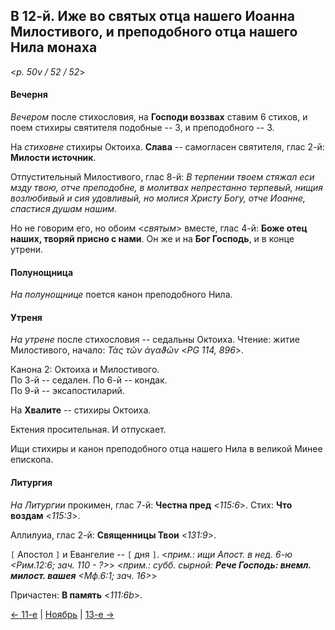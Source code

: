## В 12-й. Иже во святых отца нашего Иоанна Милостивого, и преподобного отца нашего Нила монаха

<*p. 50v / 52 / 52*>

#### Вечерня

*Вечером* после стихословия, на **Господи воззвах** ставим 6 стихов, и поем стихиры святителя подобные -- 3, 
и преподобного -- 3.  

На *стиховне* стихиры Октоиха. 
**Слава** -- самогласен святителя, глас 2-й: **Милости источник**.  

Отпустительный Милостивого, глас 8-й: *В терпении твоем стяжал еси мзду твою, отче преподобне, 
в молитвах непрестанно терпевый, нищия возлюбивый и сия удовливый, но молися Христу Богу, отче Иоанне, 
спастися душам нашим*. 

Но не говорим его, но обоим <*святым*> вместе, глас 4-й: **Боже отец наших, творяй присно с нами**. 
Он же и на **Бог Господь**, и в конце утрени. 

#### Полунощница

*На полунощнице* поется канон преподобного Нила. 

#### Утреня

*На утрене* после стихословия -- седальны Октоиха. 
Чтение: житие Милостивого, начало: *Τὰς τῶν ἀγαϑῶν* <*PG 114, 896*>.
 
Канона 2: Октоиха и Милостивого.  
По 3-й -- седален. 
По 6-й -- кондак.  
По 9-й -- эксапостиларий. 

На **Хвалите** -- стихиры Октоиха. 

Ектения просительная. И отпускает. 

Ищи стихиры и канон преподобного отца нашего Нила в великой Минее епископа.  

#### Литургия

*На Литургии* прокимен, глас 7-й: **Честна пред** <*115:6*>. 
Стих: **Что воздам** <*115:3*>. 
 
Аллилуиа, глас 2-й: **Священницы Твои** <*131:9*>.

`[` Апостол `]` и Евангелие -- `[` дня `]`. 
<*прим.: ищи Апост. в нед. 6-ю <Рим.12:6; зач. 110 - ?>*> 
<*прим.: субб. сырной: **Рече Господь: внемл. милост. вашея** <Мф.6:1; зач. 16>*> 

Причастен: **В память** <*111:6b*>. 

[← 11-е](11_11_MES.ru.md) | [Ноябрь](README.md#12-й) | [13-е →](11_13_MES.ru.md)
